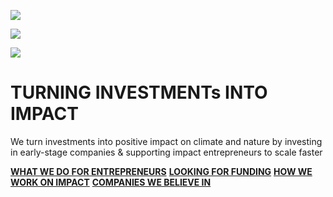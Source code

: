 [![](https://shiftinvest.com/phone_cta.svg)](https://shiftinvest.com/getfunded)

[![](https://shiftinvest.com/phone_cta.svg)](tel:0203032071)

[![](https://shiftinvest.com/mail_cta.svg)](mailto:info@shiftinvest.com)

# TURNING INVESTMENTs INTO IMPACT

We turn investments into positive impact on climate and nature by investing in early-stage companies & supporting impact entrepreneurs to scale faster

[**WHAT WE DO FOR ENTREPRENEURS**](https://shiftinvest.com/what-we-do-entrepeneurs) [**LOOKING FOR FUNDING**](https://shiftinvest.com/investment-focus) [**HOW WE WORK ON IMPACT**](https://shiftinvest.com/impact) [**COMPANIES WE BELIEVE IN**](https://shiftinvest.com/companies)